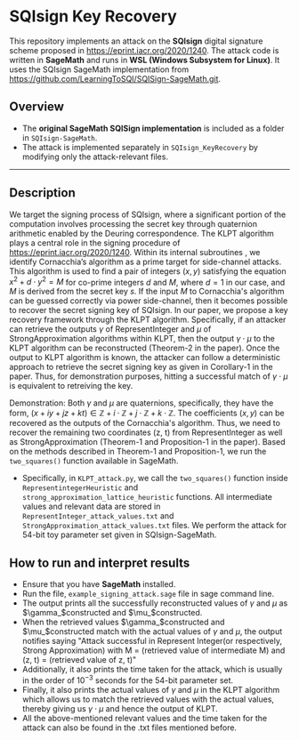 # SQIsign Key Recovery

This repository implements an attack on the **SQIsign** digital signature scheme proposed in https://eprint.iacr.org/2020/1240. The attack code is written in **SageMath** and runs in **WSL (Windows Subsystem for Linux)**. It uses the SQIsign SageMath implementation from https://github.com/LearningToSQI/SQISign-SageMath.git.

## Overview

- The **original SageMath SQISign implementation** is included as a folder in `SQIsign-SageMath`.
- The attack is implemented separately in `SQIsign_KeyRecovery` by modifying only the attack-relevant files.
---

## Description

We target the signing process of SQIsign, where a significant portion of the computation involves processing the secret key through quaternion arithmetic enabled by the Deuring correspondence. The KLPT algorithm plays a central role in the signing procedure of https://eprint.iacr.org/2020/1240. 
Within its internal subroutines , we identify Cornacchia’s algorithm as a prime target for side-channel attacks. This algorithm is used to find a pair of integers $(x, y)$ satisfying the equation $x^2 + d\cdot y^2 = M$ for co-prime integers $d$ and $M$, where $d=1$ in our case, and $M$ is derived from the secret key $s$. If the input $M$ to Cornacchia's algorithm can be guessed correctly via power side-channel, then it becomes possible to recover the secret signing key of SQIsign. In our paper, we propose a key recovery framework through the KLPT algorithm. Specifically, if an attacker can retrieve the outputs $\gamma$ of RepresentInteger and $\mu$ of StrongApproximation algorithms within KLPT, then the output $\gamma \cdot \mu$ to the KLPT algorithm can be reconstructed (Theorem-2 in the paper). Once the output to KLPT algorithm is known, the attacker can follow a deterministic approach to retrieve the secret signing key as given in Corollary-1 in the paper. Thus, for demonstration purposes, hitting a successful match of $\gamma \cdot \mu$ is equivalent to retreiving the key.

Demonstration: Both $\gamma$ and $\mu$ are quaternions, specifically, they have the form, $(x + iy + jz + kt) \in \mathbb{Z} + i\cdot \mathbb{Z} + j\cdot \mathbb{Z} + k\cdot \mathbb{Z}$. The coefficients $(x, y)$ can be recovered as the outputs of the Cornacchia's algorithm. Thus, we need to recover the remaining two coordinates (z, t) from RepresentInteger as well as StrongApproximation (Theorem-1 and Proposition-1 in the paper). Based on the methods described in Theorem-1 and Proposition-1, we run the `two_squares()` function available in SageMath. 

- Specifically, in `KLPT_attack.py`, we call the `two_squares()` function inside `RepresentintegerHeuristic` and `strong_approximation_lattice_heuristic` functions. All intermediate values and relevant data are stored in `RepresentInteger_attack_values.txt` and `StrongApproximation_attack_values.txt` files. We perform the attack for 54-bit toy parameter set given in SQIsign-SageMath.

 ## How to run and interpret results

- Ensure that you have **SageMath** installed.
- Run the file, `example_signing_attack.sage` file in sage command line.
- The output prints all the successfully reconstructed values of $\gamma$ and $\mu$ as $\gamma_$constructed and $\mu_$constructed.
- When the retrieved values $\gamma_$constructed and $\mu_$constructed match with the actual values of $\gamma$ and $\mu$, the output notifies saying "Attack successful in Represent Integer(or respectively, Strong Approximation) with M = (retrieved value of intermediate M) and (z, t) = (retrieved value of z, t)"
- Additionally, it also prints the time taken for the attack, which is usually in the order of $10^{-3}$ seconds for the 54-bit parameter set.
- Finally, it also prints the actual values of $\gamma$ and $\mu$ in the KLPT algorithm which allows us to match the retrieved values with the actual values, thereby giving us $\gamma \cdot \mu$ and hence the output of KLPT.
- All the above-mentioned relevant values and the time taken for the attack can also be found in the .txt files mentioned before.


